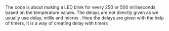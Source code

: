 The code is about making a LED blink for  every 250  or 500 milliseconds  based on the  temperature values. The delays are not directly given  as we usually use delay, millis  and  micros . Here the delays are given with the help of timers,  It is a way of creating delay with timers
